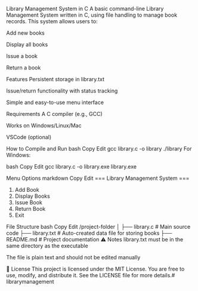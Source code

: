 Library Management System in C
A basic command-line Library Management System written in C, using file handling to manage book records. This system allows users to:

Add new books

Display all books

Issue a book

Return a book

Features
Persistent storage in library.txt

Issue/return functionality with status tracking

Simple and easy-to-use menu interface

Requirements
A C compiler (e.g., GCC)

Works on Windows/Linux/Mac

VSCode (optional)

How to Compile and Run
bash
Copy
Edit
gcc library.c -o library
./library
For Windows:

bash
Copy
Edit
gcc library.c -o library.exe
library.exe

Menu Options
markdown
Copy
Edit
=== Library Management System ===
1. Add Book
2. Display Books
3. Issue Book
4. Return Book
5. Exit

File Structure
bash
Copy
Edit
/project-folder
│
├── library.c         # Main source code
├── library.txt       # Auto-created data file for storing books
├── README.md         # Project documentation
⚠ Notes
library.txt must be in the same directory as the executable

The file is plain text and should not be edited manually

📄 License
This project is licensed under the MIT License.
You are free to use, modify, and distribute it. See the LICENSE file for more details.# librarymanagement
